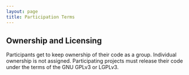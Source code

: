 ```yaml
---
layout: page
title: Participation Terms
---
```


## Ownership and Licensing

Participants get to keep ownership of their code as a group. Individual ownership is not assigned.
Participating projects must release their code under the terms of the GNU GPLv3 or LGPLv3.
